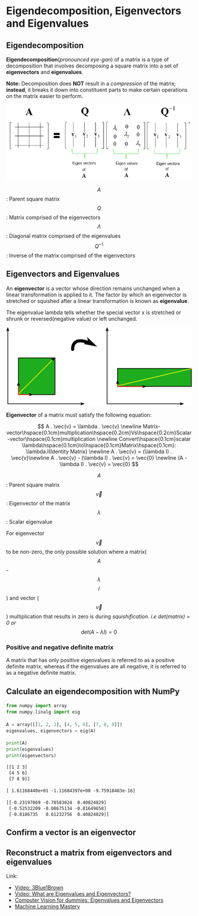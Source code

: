 # Eigendecomposition, Eigenvectors and Eigenvalues

## Eigendecomposition

**Eigendecomposition**\(_pronounced eye-gan_\) of a matrix is a type of decomposition that involves decomposing a square matrix into a set of **eigenvectors** and **eigenvalues**.

**Note:** Decomposition does **NOT** result in a _compression_ of the matrix; **instead**, it breaks it down into constituent parts to make certain operations on the matrix easier to perform.

![](../../.gitbook/assets/eigendecomposition.png)

$$A$$ : Parent square matrix  
$$Q$$ : Matrix comprised of the eigenvectors  
$$\Lambda$$: Diagonal matrix comprised of the eigenvalues  
$$Q^{-1}$$: Inverse of the matrix comprised of the eigenvectors

## Eigenvectors and Eigenvalues

An **eigenvector** is a vector whose direction remains unchanged when a linear transformation is applied to it. The factor by which an eigenvector is stretched or squished after a linear transformation is known as **eigenvalue**.

The eigenvalue lambda tells whether the special vector x is stretched or shrunk or reversed\(negative value\) or left unchanged.

![Eigenvectors \(red\) do not change direction when a linear transformation is applied to them](../../.gitbook/assets/eigenvectors.png)

**Eigenvector** of a matrix must satisfy the following equation:

$$
A . \vec{v} = \lambda . \vec{v}
\newline
Matrix-vector\hspace{0.1cm}multiplication\hspace{0.2cm}Vs\hspace{0.2cm}Scalar-vector\hspace{0.1cm}multiplication
\newline
Convert\hspace{0.1cm}scalar \lambda\hspace{0.1cm}to\hspace{0.1cm}Matrix\hspace{0.1cm}: \lambda.I(Identity Matrix)
\newline
A . \vec{v} = (\lambda I) . \vec{v}\newline
A . \vec{v} - (\lambda I) . \vec{v} = \vec{0}
\newline
(A - \lambda I) . \vec{v} = \vec{0}
$$

$$A$$ : Parent square matrix  
$$\vec{v}$$ : Eigenvector of the matrix  
$$\lambda$$: Scalar eigenvalue

For eigenvector $$\vec{v}$$ to be non-zero, the only possible solution where a matrix\($$A$$-$$\lambda$$$$I$$\) and vector \($$\vec{v}$$\) multiplication that results in zero is during _squishification. i.e det\(matrix\) = 0 or_  $$det(A - \lambda I) = 0$$ 

### **Positive and negative definite matrix**

A matrix that has only positive eigenvalues is referred to as a positive definite matrix, whereas if the eigenvalues are all negative, it is referred to as a negative definite matrix.

## Calculate an eigendecomposition with NumPy

```python
from numpy import array
from numpy.linalg import eig

A = array([[1, 2, 3], [4, 5, 6], [7, 8, 9]])
eigenvalues, eigenvectors = eig(A)

print(A)
print(eigenvalues)
print(eigenvectors)
```

```text
[[1 2 3]
 [4 5 6]
 [7 8 9]]
 
[ 1.61168440e+01 -1.11684397e+00 -9.75918483e-16]

[[-0.23197069 -0.78583024  0.40824829]
 [-0.52532209 -0.08675134 -0.81649658]
 [-0.8186735   0.61232756  0.40824829]]
```

## Confirm a vector is an eigenvector

## Reconstruct a matrix from eigenvectors and eigenvalues



Link:

* [Video: 3Blue1Brown](https://www.youtube.com/watch?v=PFDu9oVAE-g)
* [Video: What are Eigenvalues and Eigenvectors?](https://www.coursera.org/lecture/linear-algebra-machine-learning/what-are-eigenvalues-and-eigenvectors-oPBNY)
* [Computer Vision for dummies: Eigenvalues and Eigenvectors](http://www.visiondummy.com/2014/03/eigenvalues-eigenvectors/)
* [Machine Learning Mastery](https://machinelearningmastery.com/introduction-to-eigendecomposition-eigenvalues-and-eigenvectors/)

